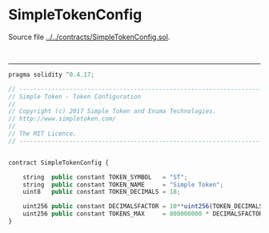# SimpleTokenConfig

Source file [../../contracts/SimpleTokenConfig.sol](../../contracts/SimpleTokenConfig.sol).

<br />

<hr />

```javascript
pragma solidity ^0.4.17;

// ----------------------------------------------------------------------------
// Simple Token - Token Configuration
//
// Copyright (c) 2017 Simple Token and Enuma Technologies.
// http://www.simpletoken.com/
//
// The MIT Licence.
// ----------------------------------------------------------------------------


contract SimpleTokenConfig {

    string  public constant TOKEN_SYMBOL   = "ST";
    string  public constant TOKEN_NAME     = "Simple Token";
    uint8   public constant TOKEN_DECIMALS = 18;

    uint256 public constant DECIMALSFACTOR = 10**uint256(TOKEN_DECIMALS);
    uint256 public constant TOKENS_MAX     = 800000000 * DECIMALSFACTOR;
}

```
